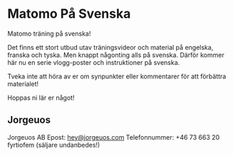 # Matomo På Svenska

Matomo  träning på svenska!

Det finns ett stort utbud utav träningsvideor och material på engelska, franska och tyska. Men knappt någonting alls på svenska. Därför kommer här nu en serie vlogg-poster och instruktioner på svenska.

Tveka inte att höra av er om synpunkter eller kommentarer för att förbättra materialet!

Hoppas ni lär er något!

## Jorgeuos

Jorgeuos AB
Epost: hey@jorgeuos.com
Telefonnummer: +46 73 663 20 fyrtiofem (säljare undanbedes!)



